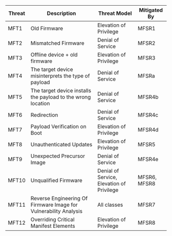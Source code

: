 | Threat | Description                                                  | Threat Model                              | Mitigated By |
| ------ | ------------------------------------------------------------ | ----------------------------------------- | ------------ |
| MFT1   | Old Firmware                                                 | Elevation of Privilege                    | MFSR1        |
| MFT2   | Mismatched Firmware                                          | Denial of Service                         | MFSR2        |
| MFT3   | Offline device + old firmware                                | Elevation of Privilege                    | MFSR3        |
| MFT4   | The target device misinterprets the type of payload          | Denial of Service                         | MFSRa        |
| MFT5   | The target device installs the payload to the wrong location | Denial of Service                         | MFSR4b       |
| MFT6   | Redirection                                                  | Denial of Service                         | MFSR4c       |
| MFT7   | Payload Verification on Boot                                 | Elevation of Privilege                    | MFSR4d       |
| MFT8   | Unauthenticated Updates                                      | Elevation of Privilege                    | MFSR5        |
| MFT9   | Unexpected Precursor Image                                   | Denial of Service                         | MFSR4e       |
| MFT10  | Unqualified Firmware                                         | Denial of Service, Elevation of Privilege | MFSR6, MFSR8 |
| MFT11  | Reverse Engineering Of Firmware Image for Vulnerability Analysis | All classes                               | MFSR7        |
| MFT12  | Overriding Critical Manifest Elements                        | Elevation of Privilege                    | MFSR8        |